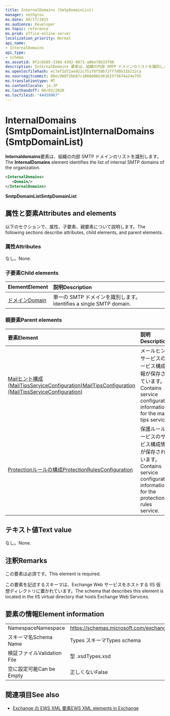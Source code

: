 ```yaml
---
title: InternalDomains (SmtpDomainList)
manager: sethgros
ms.date: 09/17/2015
ms.audience: Developer
ms.topic: reference
ms.prod: office-online-server
localization_priority: Normal
api_name:
- InternalDomains
api_type:
- schema
ms.assetid: 0f2cbb05-338d-4302-8871-a06e78b33f98
description: InternalDomains 要素は、組織の内部 SMTP ドメインのリストを識別します。
ms.openlocfilehash: ec7ef2d72ae922c751f8f50b72ff7d6b31b212ca
ms.sourcegitcommit: 88ec988f2bb67c1866d06b361615f3674a24e795
ms.translationtype: MT
ms.contentlocale: ja-JP
ms.lasthandoff: 06/03/2020
ms.locfileid: "44459967"
---
```

# <a name="internaldomains-smtpdomainlist"></a><span data-ttu-id="3bc43-103">InternalDomains (SmtpDomainList)</span><span class="sxs-lookup"><span data-stu-id="3bc43-103">InternalDomains (SmtpDomainList)</span></span>

<span data-ttu-id="3bc43-104">**Internaldomains**要素は、組織の内部 SMTP ドメインのリストを識別します。</span><span class="sxs-lookup"><span data-stu-id="3bc43-104">The **InternalDomains** element identifies the list of internal SMTP domains of the organization.</span></span> 
  
```XML
<InternalDomains>
   <Domain/>
</InternalDomains>
```

 <span data-ttu-id="3bc43-105">**SmtpDomainList**</span><span class="sxs-lookup"><span data-stu-id="3bc43-105">**SmtpDomainList**</span></span>
## <a name="attributes-and-elements"></a><span data-ttu-id="3bc43-106">属性と要素</span><span class="sxs-lookup"><span data-stu-id="3bc43-106">Attributes and elements</span></span>

<span data-ttu-id="3bc43-107">以下のセクションで、属性、子要素、親要素について説明します。</span><span class="sxs-lookup"><span data-stu-id="3bc43-107">The following sections describe attributes, child elements, and parent elements.</span></span>
  
### <a name="attributes"></a><span data-ttu-id="3bc43-108">属性</span><span class="sxs-lookup"><span data-stu-id="3bc43-108">Attributes</span></span>

<span data-ttu-id="3bc43-109">なし。</span><span class="sxs-lookup"><span data-stu-id="3bc43-109">None.</span></span>
  
### <a name="child-elements"></a><span data-ttu-id="3bc43-110">子要素</span><span class="sxs-lookup"><span data-stu-id="3bc43-110">Child elements</span></span>

|<span data-ttu-id="3bc43-111">**Element**</span><span class="sxs-lookup"><span data-stu-id="3bc43-111">**Element**</span></span>|<span data-ttu-id="3bc43-112">**説明**</span><span class="sxs-lookup"><span data-stu-id="3bc43-112">**Description**</span></span>|
|:-----|:-----|
|[<span data-ttu-id="3bc43-113">ドメイン</span><span class="sxs-lookup"><span data-stu-id="3bc43-113">Domain</span></span>](domain.md) <br/> |<span data-ttu-id="3bc43-114">単一の SMTP ドメインを識別します。</span><span class="sxs-lookup"><span data-stu-id="3bc43-114">Identifies a single SMTP domain.</span></span>  <br/> |
   
### <a name="parent-elements"></a><span data-ttu-id="3bc43-115">親要素</span><span class="sxs-lookup"><span data-stu-id="3bc43-115">Parent elements</span></span>

|<span data-ttu-id="3bc43-116">**要素**</span><span class="sxs-lookup"><span data-stu-id="3bc43-116">**Element**</span></span>|<span data-ttu-id="3bc43-117">**説明**</span><span class="sxs-lookup"><span data-stu-id="3bc43-117">**Description**</span></span>|
|:-----|:-----|
|[<span data-ttu-id="3bc43-118">Mailヒント構成 (MailTipsServiceConfiguration)</span><span class="sxs-lookup"><span data-stu-id="3bc43-118">MailTipsConfiguration (MailTipsServiceConfiguration)</span></span>](mailtipsconfiguration-mailtipsserviceconfiguration.md) <br/> |<span data-ttu-id="3bc43-119">メールヒントサービスのサービス構成情報が保存されています。</span><span class="sxs-lookup"><span data-stu-id="3bc43-119">Contains service configuration information for the mail tips service.</span></span>  <br/> |
|[<span data-ttu-id="3bc43-120">Protectionルールの構成</span><span class="sxs-lookup"><span data-stu-id="3bc43-120">ProtectionRulesConfiguration</span></span>](protectionrulesconfiguration.md) <br/> |<span data-ttu-id="3bc43-121">保護ルールサービスのサービス構成情報が保存されています。</span><span class="sxs-lookup"><span data-stu-id="3bc43-121">Contains service configuration information for the protection rules service.</span></span>  <br/> |
   
## <a name="text-value"></a><span data-ttu-id="3bc43-122">テキスト値</span><span class="sxs-lookup"><span data-stu-id="3bc43-122">Text value</span></span>

<span data-ttu-id="3bc43-123">なし。</span><span class="sxs-lookup"><span data-stu-id="3bc43-123">None.</span></span>
  
## <a name="remarks"></a><span data-ttu-id="3bc43-124">注釈</span><span class="sxs-lookup"><span data-stu-id="3bc43-124">Remarks</span></span>

<span data-ttu-id="3bc43-125">この要素は必須です。</span><span class="sxs-lookup"><span data-stu-id="3bc43-125">This element is required.</span></span> 
  
<span data-ttu-id="3bc43-126">この要素を記述するスキーマは、Exchange Web サービスをホストする IIS 仮想ディレクトリに置かれています。</span><span class="sxs-lookup"><span data-stu-id="3bc43-126">The schema that describes this element is located in the IIS virtual directory that hosts Exchange Web Services.</span></span>
  
## <a name="element-information"></a><span data-ttu-id="3bc43-127">要素の情報</span><span class="sxs-lookup"><span data-stu-id="3bc43-127">Element information</span></span>

|||
|:-----|:-----|
|<span data-ttu-id="3bc43-128">Namespace</span><span class="sxs-lookup"><span data-stu-id="3bc43-128">Namespace</span></span>  <br/> |https://schemas.microsoft.com/exchange/services/2006/types  <br/> |
|<span data-ttu-id="3bc43-129">スキーマ名</span><span class="sxs-lookup"><span data-stu-id="3bc43-129">Schema Name</span></span>  <br/> |<span data-ttu-id="3bc43-130">Types スキーマ</span><span class="sxs-lookup"><span data-stu-id="3bc43-130">Types schema</span></span>  <br/> |
|<span data-ttu-id="3bc43-131">検証ファイル</span><span class="sxs-lookup"><span data-stu-id="3bc43-131">Validation File</span></span>  <br/> |<span data-ttu-id="3bc43-132">型 .xsd</span><span class="sxs-lookup"><span data-stu-id="3bc43-132">Types.xsd</span></span>  <br/> |
|<span data-ttu-id="3bc43-133">空に設定可能</span><span class="sxs-lookup"><span data-stu-id="3bc43-133">Can be Empty</span></span>  <br/> |<span data-ttu-id="3bc43-134">正しくない</span><span class="sxs-lookup"><span data-stu-id="3bc43-134">False</span></span>  <br/> |
   
## <a name="see-also"></a><span data-ttu-id="3bc43-135">関連項目</span><span class="sxs-lookup"><span data-stu-id="3bc43-135">See also</span></span>



- [<span data-ttu-id="3bc43-136">Exchange の EWS XML 要素</span><span class="sxs-lookup"><span data-stu-id="3bc43-136">EWS XML elements in Exchange</span></span>](ews-xml-elements-in-exchange.md)


